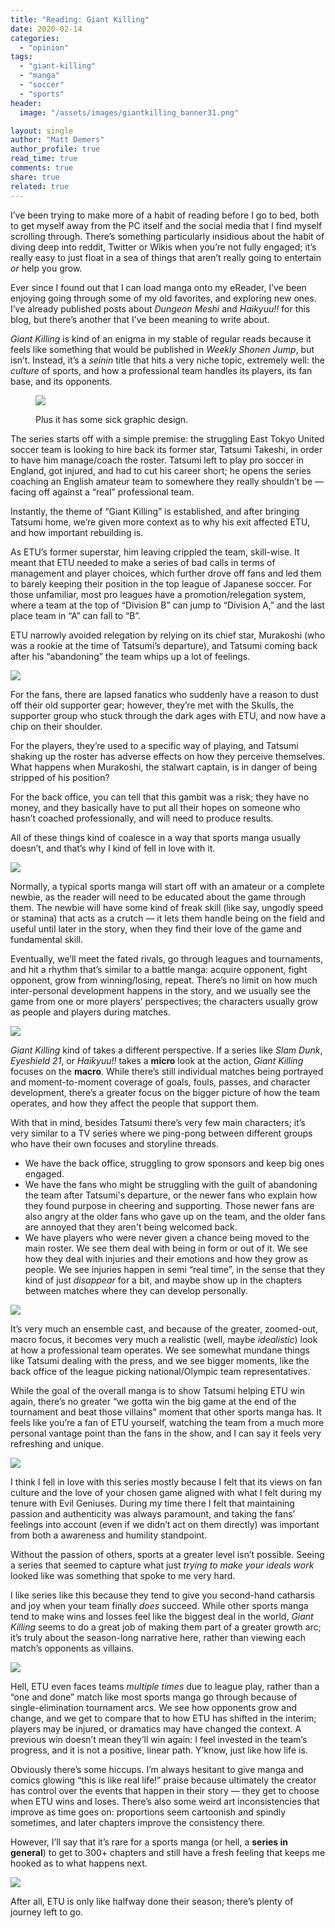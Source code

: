 ```yaml
---
title: "Reading: Giant Killing"
date: 2020-02-14
categories: 
  - "opinion"
tags: 
  - "giant-killing"
  - "manga"
  - "soccer"
  - "sports"
header:
  image: "/assets/images/giantkilling_banner31.png"

layout: single
author: "Matt Demers"
author_profile: true
read_time: true
comments: true
share: true
related: true
---
```


I’ve been trying to make more of a habit of reading before I go to bed, both to get myself away from the PC itself and the social media that I find myself scrolling through. There’s something particularly insidious about the habit of diving deep into reddit, Twitter or Wikis when you’re not fully engaged; it’s really easy to just float in a sea of things that aren’t really going to entertain _or_ help you grow.

Ever since I found out that I can load manga onto my eReader, I’ve been enjoying going through some of my old favorites, and exploring new ones. I’ve already published posts about _Dungeon Meshi_ and _Haikyuu!!_ for this blog, but there’s another that I’ve been meaning to write about.

_Giant Killing_ is kind of an enigma in my stable of regular reads because it feels like something that would be published in _Weekly Shonen Jump_, but isn’t. Instead, it’s a _seinin_ title that hits a very niche topic, extremely well: the _culture_ of sports, and how a professional team handles its players, its fan base, and its opponents.

<figure>

![](/assets/images/gaintkilling_banners-1024x640.jpg)

<figcaption>

Plus it has some sick graphic design.

</figcaption>

</figure>

The series starts off with a simple premise: the struggling East Tokyo United soccer team is looking to hire back its former star, Tatsumi Takeshi, in order to have him manage/coach the roster. Tatsumi left to play pro soccer in England, got injured, and had to cut his career short; he opens the series coaching an English amateur team to somewhere they really shouldn’t be — facing off against a “real” professional team.

Instantly, the theme of “Giant Killing” is established, and after bringing Tatsumi home, we’re given more context as to why his exit affected ETU, and how important rebuilding is.

As ETU’s former superstar, him leaving crippled the team, skill-wise. It meant that ETU needed to make a series of bad calls in terms of management and player choices, which further drove off fans and led them to barely keeping their position in the top league of Japanese soccer. For those unfamiliar, most pro leagues have a promotion/relegation system, where a team at the top of “Division B” can jump to “Division A,” and the last place team in “A” can fall to “B”.

ETU narrowly avoided relegation by relying on its chief star, Murakoshi (who was a rookie at the time of Tatsumi’s departure), and Tatsumi coming back after his “abandoning” the team whips up a lot of feelings.

![](/assets/images/016.png)

For the fans, there are lapsed fanatics who suddenly have a reason to dust off their old supporter gear; however, they’re met with the Skulls, the supporter group who stuck through the dark ages with ETU, and now have a chip on their shoulder.

For the players, they’re used to a specific way of playing, and Tatsumi shaking up the roster has adverse effects on how they perceive themselves. What happens when Murakoshi, the stalwart captain, is in danger of being stripped of his position?

For the back office, you can tell that this gambit was a risk; they have no money, and they basically have to put all their hopes on someone who hasn’t coached professionally, and will need to produce results.

All of these things kind of coalesce in a way that sports manga usually doesn’t, and that’s why I kind of fell in love with it.

![](/assets/images/image-1-1024x728.png)

Normally, a typical sports manga will start off with an amateur or a complete newbie, as the reader will need to be educated about the game through them. The newbie will have some kind of freak skill (like say, ungodly speed or stamina) that acts as a crutch — it lets them handle being on the field and useful until later in the story, when they find their love of the game and fundamental skill.

Eventually, we’ll meet the fated rivals, go through leagues and tournaments, and hit a rhythm that’s similar to a battle manga: acquire opponent, fight opponent, grow from winning/losing, repeat. There’s no limit on how much inter-personal development happens in the story, and we usually see the game from one or more players’ perspectives; the characters usually grow as people and players during matches.

![](/assets/images/giantkilling_walkout-1024x728.png)

_Giant Killing_ kind of takes a different perspective. If a series like _Slam Dunk_, _Eyeshield 21_, or _Haikyuu!!_ takes a **micro** look at the action, _Giant Killing_ focuses on the **macro**. While there’s still individual matches being portrayed and moment-to-moment coverage of goals, fouls, passes, and character development, there’s a greater focus on the bigger picture of how the team operates, and how they affect the people that support them.

With that in mind, besides Tatsumi there’s very few main characters; it’s very similar to a TV series where we ping-pong between different groups who have their own focuses and storyline threads.

- We have the back office, struggling to grow sponsors and keep big ones engaged.
- We have the fans who might be struggling with the guilt of abandoning the team after Tatsumi's departure, or the newer fans who explain how they found purpose in cheering and supporting. Those newer fans are also angry at the older fans who gave up on the team, and the older fans are annoyed that they aren't being welcomed back.
- We have players who were never given a chance being moved to the main roster. We see them deal with being in form or out of it. We see how they deal with injuries and their emotions and how they grow as people. We see injuries happen in semi “real time”, in the sense that they kind of just _disappear_ for a bit, and maybe show up in the chapters between matches where they can develop personally.

![](/assets/images/022.png)

It’s very much an ensemble cast, and because of the greater, zoomed-out, macro focus, it becomes very much a realistic (well, maybe _idealistic_) look at how a professional team operates. We see somewhat mundane things like Tatsumi dealing with the press, and we see bigger moments, like the back office of the league picking national/Olympic team representatives.

While the goal of the overall manga is to show Tatsumi helping ETU win again, there’s no greater “we gotta win the big game at the end of the tournament and beat those villains” moment that other sports manga has. It feels like you’re a fan of ETU yourself, watching the team from a much more personal vantage point than the fans in the show, and I can say it feels very refreshing and unique.

![](/assets/images/giantkilling_muffler-705x1024.png)

I think I fell in love with this series mostly because I felt that its views on fan culture and the love of your chosen game aligned with what I felt during my tenure with Evil Geniuses. During my time there I felt that maintaining passion and authenticity was always paramount, and taking the fans’ feelings into account (even if we didn’t act on them directly) was important from both a awareness and humility standpoint.

Without the passion of others, sports at a greater level isn’t possible. Seeing a series that seemed to capture what just _trying to make your ideals work_ looked like was something that spoke to me very hard.

I like series like this because they tend to give you second-hand catharsis and joy when your team finally _does_ succeed. While other sports manga tend to make wins and losses feel like the biggest deal in the world, _Giant Killing_ seems to do a great job of making them part of a greater growth arc; it’s truly about the season-long narrative here, rather than viewing each match’s opponents as villains.

![](/assets/images/giantkilling_banner2-1024x728.png)

Hell, ETU even faces teams _multiple times_ due to league play, rather than a “one and done” match like most sports manga go through because of single-elimination tournament arcs. We see how opponents grow and change, and we get to compare that to how ETU has shifted in the interim; players may be injured, or dramatics may have changed the context. A previous win doesn’t mean they’ll win again: I feel invested in the team’s progress, and it is not a positive, linear path. Y’know, just like how life is.

Obviously there’s some hiccups. I’m always hesitant to give manga and comics glowing “this is like real life!” praise because ultimately the creator has control over the events that happen in their story — they get to choose when ETU wins and loses. There’s also some weird art inconsistencies that improve as time goes on: proportions seem cartoonish and spindly sometimes, and later chapters improve the consistency there.

However, I’ll say that it’s rare for a sports manga (or hell, a **series in general**) to get to 300+ chapters and still have a fresh feeling that keeps me hooked as to what happens next.

![](/assets/images/giantkilling_weare.png)

After all, ETU is only like halfway done their season; there’s plenty of journey left to go.
